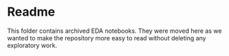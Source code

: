 # Readme

This folder contains archived EDA notebooks. They were moved here as we wanted to make the repository more easy to read without deleting any exploratory work.
